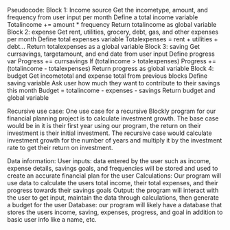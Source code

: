 Pseudocode:
Block 1: Income source
	Get the incometype, amount, and frequency from user input per month
	Define a total income variable
	Totalincome += amount * frequency
	Return totalincome as global variable
Block 2: expense
	Get rent, utilities, grocery, debt, gas, and other expenses per month
	Define total expenses variable
	Totalexpenses = rent + utilities + debt…
Return totalexpenses as a global variable
Block 3: saving
Get currsavings, targetamount, and end date from user input
Define progress var
Progress += currsavings
If (totalincome > totalexpenses)
Progress += (totalincome - totalexpenses)
Return progress as global variable
Block 4: budget
	Get incometotal and expense total from previous blocks
	Define saving variable
	Ask user how much they want to contribute to their savings this month
	Budget = totalincome - expenses - savings
	Return budget and global variable
	


Recursive use case:
One use case for a recursive Blockly program for our financial planning project is to calculate investment growth. The base case would be in it is their first year using our program, the return on their investment is their initial investment. The recursive case would calculate investment growth for the number of years and multiply it by the investment rate to get their return on investment.


Data information:
User inputs: data entered by the user such as income, expense details, savings goals, and frequencies will be stored and used to create an accurate financial plan for the user
Calculations: Our program will use data to calculate the users total income, their total expenses, and their progress towards their savings goals
Output: the program will interact with the user to get input, maintain the data through calculations, then generate a budget for the user
Database: our program will likely have a database that stores the users income, saving, expenses, progress, and goal in addition to basic user info like a name, etc. 

